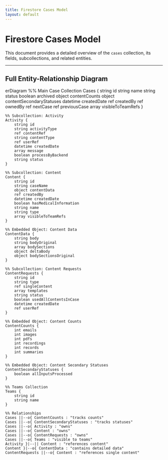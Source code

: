 ```yaml
---
title: Firestore Cases Model
layout: default
---
```


# Firestore Cases Model

This document provides a detailed overview of the `cases` collection, its fields, subcollections, and related entities.

---

## Full Entity-Relationship Diagram

<div class="mermaid">
erDiagram
    %% Main Case Collection
    Cases {
        string id
        string name
        string status
        boolean archived
        object contentCounts
        object contentSecondaryStatuses
        datetime createdDate
        ref createdBy
        ref ownedBy
        ref nextCase
        ref previousCase
        array visibleToTeamRefs
    }

    %% Subcollection: Activity
    Activity {
        string id
        string activityType
        ref contentRef
        string contentType
        ref userRef
        datetime createdDate
        array message
        boolean processByBackend
        string status
    }

    %% Subcollection: Content
    Content {
        string id
        string caseName
        object contentData
        ref createdBy
        datetime createdDate
        boolean hasMedicalInformation
        string name
        string type
        array visibleToTeamRefs
    }

    %% Embedded Object: Content Data
    ContentData {
        string body
        string bodyOriginal
        array bodySections
        object deltaBody
        object bodySectionsOriginal
    }

    %% Subcollection: Content Requests
    ContentRequests {
        string id
        string type
        ref singleContent
        array templates
        string status
        boolean usedAllContentsInCase
        datetime createdDate
        ref userRef
    }

    %% Embedded Object: Content Counts
    ContentCounts {
        int emails
        int images
        int pdfs
        int recordings
        int records
        int summaries
    }

    %% Embedded Object: Content Secondary Statuses
    ContentSecondaryStatuses {
        boolean allInputsProcessed
    }

    %% Teams Collection
    Teams {
        string id
        string name
    }

    %% Relationships
    Cases ||--o{ ContentCounts : "tracks counts"
    Cases ||--o{ ContentSecondaryStatuses : "tracks statuses"
    Cases ||--o{ Activity : "owns"
    Cases ||--o{ Content : "owns"
    Cases ||--o{ ContentRequests : "owns"
    Cases ||--o{ Teams : "visible to teams"
    Activity }|--|| Content : "references content"
    Content }|--o{ ContentData : "contains detailed data"
    ContentRequests ||--o{ Content : "references single content"

</div>